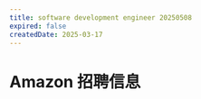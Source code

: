 ```yaml
---
title: software development engineer 20250508
expired: false
createdDate: 2025-03-17
---
```


# Amazon 招聘信息

<JobPostingTable job-posting-json-path="amazon/data/software-development-engineer-20250508.json" />

